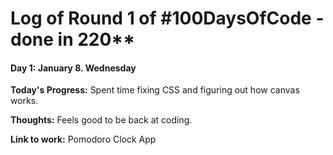 # Log of Round 1 of #100DaysOfCode - done in 220**

#### Day 1: January 8. Wednesday
**Today's Progress:** Spent time fixing CSS and figuring out how canvas works.

**Thoughts:**  Feels good to be back at coding.

**Link to work:** Pomodoro Clock App
